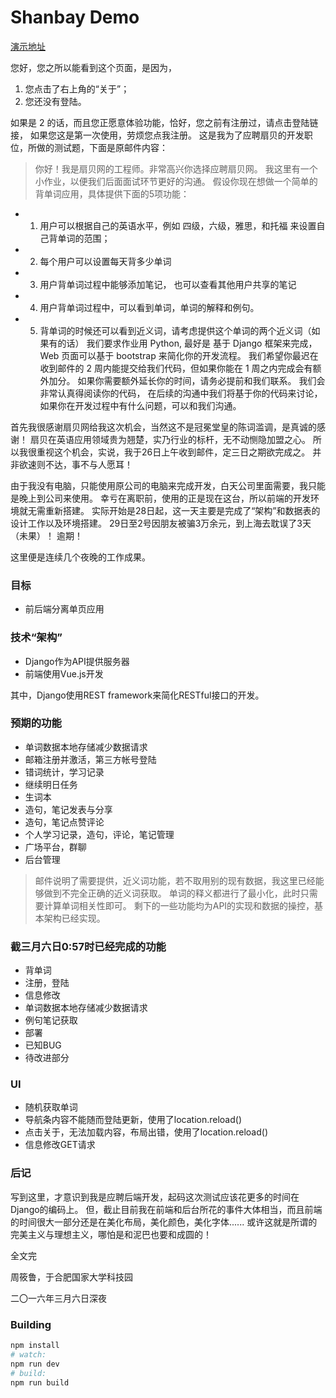 # Shanbay Demo

[演示地址](http://shanbaydemo.applinzi.com)

您好，您之所以能看到这个页面，是因为，

1. 您点击了右上角的“关于”；
2. 您还没有登陆。

如果是 2 的话，而且您正愿意体验功能，恰好，您之前有注册过，请点击登陆链接，
如果您这是第一次使用，劳烦您点我注册。
这是我为了应聘扇贝的开发职位，所做的测试题，下面是原邮件内容：
> 你好！我是扇贝网的工程师。非常高兴你选择应聘扇贝网。 我这里有一个小作业，以便我们后面面试环节更好的沟通。 
假设你现在想做一个简单的背单词应用，具体提供下面的5项功能：
* 1. 用户可以根据自己的英语水平，例如 四级，六级，雅思，和托福 来设置自己背单词的范围；
* 2. 每个用户可以设置每天背多少单词
* 3. 用户背单词过程中能够添加笔记， 也可以查看其他用户共享的笔记
* 4. 用户背单词过程中，可以看到单词，单词的解释和例句。
* 5. 背单词的时候还可以看到近义词，请考虑提供这个单词的两个近义词（如果有的话）
我们要求作业用 Python, 最好是 基于 Django 框架来完成， Web 页面可以基于 bootstrap 来简化你的开发流程。 
我们希望你最迟在收到邮件的 2 周内能提交给我们代码，但如果你能在 1 周之内完成会有额外加分。 
如果你需要额外延长你的时间，请务必提前和我们联系。
我们会非常认真得阅读你的代码， 在后续的沟通中我们将基于你的代码来讨论， 如果你在开发过程中有什么问题，可以和我们沟通。


首先我很感谢扇贝网给我这次机会，当然这不是冠冕堂皇的陈词滥调，是真诚的感谢！
扇贝在英语应用领域贵为翘楚，实乃行业的标杆，无不动恻隐加盟之心。
所以我很重视这个机会，实说，我于26日上午收到邮件，定三日之期欲完成之。
并非欲速则不达，事不与人愿耳！

由于我没有电脑，只能使用原公司的电脑来完成开发，白天公司里面需要，我只能是晚上到公司来使用。
幸亏在离职前，使用的正是现在这台，所以前端的开发环境就无需重新搭建。
实际开始是28日起，这一天主要是完成了“架构”和数据表的设计工作以及环境搭建。
29日至2号因朋友被骗3万余元，到上海去耽误了3天（未果）！
逾期！

这里便是连续几个夜晚的工作成果。

### 目标

* 前后端分离单页应用

### 技术“架构”
* Django作为API提供服务器
* 前端使用Vue.js开发

其中，Django使用REST framework来简化RESTful接口的开发。

### 预期的功能

* 单词数据本地存储减少数据请求
* 邮箱注册并激活，第三方帐号登陆
* 错词统计，学习记录
* 继续明日任务
* 生词本
* 造句，笔记发表与分享
* 造句，笔记点赞评论
* 个人学习记录，造句，评论，笔记管理
* 广场平台，群聊
* 后台管理
> 邮件说明了需要提供，近义词功能，若不取用别的现有数据，我这里已经能够做到不完全正确的近义词获取。
单词的释义都进行了最小化，此时只需要计算单词相关性即可。
剩下的一些功能均为API的实现和数据的操控，基本架构已经实现。

### 截三月六日0:57时已经完成的功能

* 背单词
* 注册，登陆
* 信息修改
* 单词数据本地存储减少数据请求
* 例句笔记获取
* 部署
* 已知BUG
* 待改进部分

### UI

* 随机获取单词
* 导航条内容不能随而登陆更新，使用了location.reload()
* 点击关于，无法加载内容，布局出错，使用了location.reload()
* 信息修改GET请求

### 后记

写到这里，才意识到我是应聘后端开发，起码这次测试应该花更多的时间在Django的编码上。
但，截止目前我在前端和后台所花的事件大体相当，而且前端的时间很大一部分还是在美化布局，美化颜色，美化字体......
或许这就是所谓的完美主义与理想主义，哪怕是和泥巴也要和成圆的！


全文完

周筱鲁，于合肥国家大学科技园

二〇一六年三月六日深夜


### Building

``` bash
npm install
# watch:
npm run dev
# build:
npm run build
```
